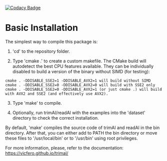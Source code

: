 [![Codacy Badge](https://api.codacy.com/project/badge/Grade/ba6b9c6a765b4383988cb14a847d9127)](https://www.codacy.com/app/vicfernrod/trimal?utm_source=github.com&amp;utm_medium=referral&amp;utm_content=Vicfero/trimal&amp;utm_campaign=Badge_Grade)

Basic Installation
==================

The simplest way to compile this package is:

  1. 'cd' to the repository folder.

  2. Type 'cmake .' to create a custom makefile. The CMake build will autodetect the best CPU features available. They can be individually disabled to build a version of the binary without SIMD (for testing):

    cmake . -DDISABLE_SSE2=1 -DDISABLE_AVX2=1 will build without SIMD
    cmake . -DDISABLE_SSE2=0 -DDISABLE_AVX2=0 will build with SSE2 only
    cmake . -DDISABLE_SSE2=0 -DDISABLE_AVX2=1 (or just cmake .) will build with AVX2 and SSE2 (and effectively use AVX2).
  
  3. Type 'make' to compile.

  3. Optionally, run trimAl/readAl with the examples into the 'dataset' 
     directory to check the correct installation.

By default, 'make' compiles the source code of trimAl and readAl in the
bin directory. After that, you can either add to PATH the bin directory
or move these files to '/usr/local/bin' or to '/usr/bin' using root privileges.

For more information, please, refer to the documentation:
https://vicfero.github.io/trimal/
